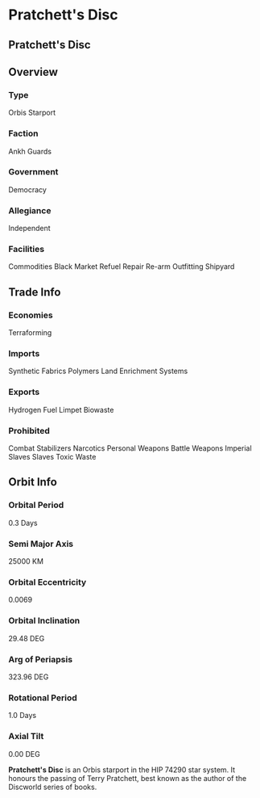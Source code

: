 # Pratchett's Disc
## Pratchett's Disc

		

## Overview

### Type

Orbis Starport

### Faction

Ankh Guards

### Government

Democracy

### Allegiance

Independent

### Facilities

Commodities
Black Market
Refuel
Repair
Re-arm
Outfitting
Shipyard

## Trade Info

### Economies

Terraforming

### Imports

Synthetic Fabrics
Polymers
Land Enrichment Systems

### Exports

Hydrogen Fuel
Limpet
Biowaste

### Prohibited

Combat Stabilizers
Narcotics
Personal Weapons
Battle Weapons
Imperial Slaves
Slaves
Toxic Waste

## Orbit Info

### Orbital Period

0.3 Days

### Semi Major Axis

25000 KM

### Orbital Eccentricity

0.0069

### Orbital Inclination

29.48 DEG

### Arg of Periapsis

323.96 DEG

### Rotational Period

1.0 Days

### Axial Tilt

0.00 DEG

**Pratchett's Disc** is an Orbis starport in the HIP 74290 star system. It honours the passing of Terry Pratchett, best known as the author of the Discworld series of books.